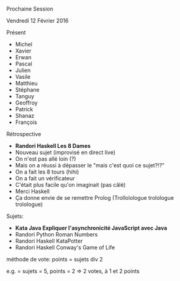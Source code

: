 Prochaine Session

Vendredi 12 Février 2016

Présent
- Michel
- Xavier
- Erwan
- Pascal
- Julien
- Vasile
- Matthieu
- Stéphane
- Tanguy
- Geoffroy
- Patrick
- Shanaz
- François

Rétrospective
- **Randori Haskell Les 8 Dames**
- Nouveau sujet (improvisé en direct live)
- On n'est pas allé loin (?)
- Mais on a réussi à dépasser le "mais c'est quoi ce sujet?!?"
- On a fait les 8 tours (hihi)
- On a fait un vérificateur
- C'était plus facile qu'on imaginait (pas câlé)
- Merci Haskell
- Ça donne envie de se remettre Prolog (Trollolologue trolologue trolologue)

Sujets:
- **Kata Java Expliquer l'asynchronicité JavaScript avec Java**
- Randori Python  Roman Numbers
- Randori Haskell KataPotter
- Randori Haskell Conway's Game of Life

méthode de vote:
points = sujets div 2

e.g. = sujets = 5, points = 2 => 2 votes, à 1 et 2 points
